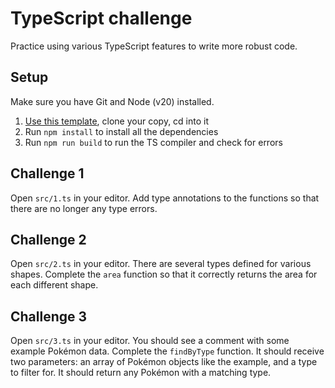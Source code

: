 # TypeScript challenge

Practice using various TypeScript features to write more robust code.

## Setup

Make sure you have Git and Node (v20) installed.

1. [Use this template](https://github.com/foundersandcoders/typescript-challenge/generate), clone your copy, cd into it
1. Run `npm install` to install all the dependencies
1. Run `npm run build` to run the TS compiler and check for errors

## Challenge 1

Open `src/1.ts` in your editor. Add type annotations to the functions so that there are no longer any type errors.

## Challenge 2

Open `src/2.ts` in your editor. There are several types defined for various shapes. Complete the `area` function so that it correctly returns the area for each different shape.

## Challenge 3

Open `src/3.ts` in your editor. You should see a comment with some example Pokémon data. Complete the `findByType` function. It should receive two parameters: an array of Pokémon objects like the example, and a type to filter for. It should return any Pokémon with a matching type.
